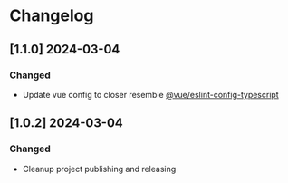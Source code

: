 # Changelog

## [1.1.0] 2024-03-04

### Changed

-   Update vue config to closer resemble [@vue/eslint-config-typescript](https://github.com/vuejs/eslint-config-typescript)

## [1.0.2] 2024-03-04

### Changed

-   Cleanup project publishing and releasing
